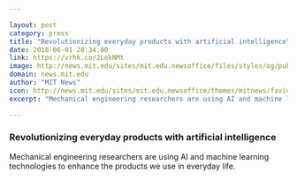 ```yaml
---

layout: post
category: press
title: "Revolutionizing everyday products with artificial intelligence"
date: 2018-06-01 20:34:00
link: https://vrhk.co/2LekNMt
image: http://news.mit.edu/sites/mit.edu.newsoffice/files/styles/og/public/images/2018/ai-research-mit-meche-00.jpeg
domain: news.mit.edu
author: "MIT News"
icon: http://news.mit.edu/sites/mit.edu.newsoffice/themes/mitnews/favicon.ico
excerpt: "Mechanical engineering researchers are using AI and machine learning technologies to enhance the products we use in everyday life."

---
```


### Revolutionizing everyday products with artificial intelligence

Mechanical engineering researchers are using AI and machine learning technologies to enhance the products we use in everyday life.